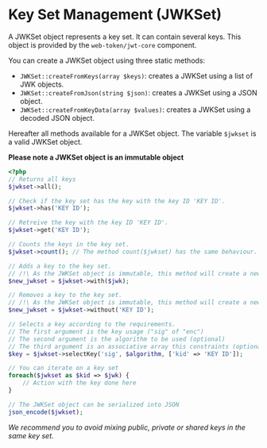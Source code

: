 # Key Set Management \(JWKSet\)

A JWKSet object represents a key set. It can contain several keys. This object is provided by the `web-token/jwt-core` component.

You can create a JWKSet object using three static methods:

* `JWKSet::createFromKeys(array $keys)`: creates a JWKSet using a list of JWK objects.
* `JWKSet::createFromJson(string $json)`: creates a JWKSet using a JSON object.
* `JWKSet::createFromKeyData(array $values)`: creates a JWKSet using a decoded JSON object.

Hereafter all methods available for a JWKSet object. The variable `$jwkset` is a valid JWKSet object.

**Please note a JWKSet object is an immutable object**

```php
<?php
// Returns all keys
$jwkset->all();

// Check if the key set has the key with the key ID 'KEY ID'.
$jwkset->has('KEY ID');

// Retreive the key with the key ID 'KEY ID'.
$jwkset->get('KEY ID');

// Counts the keys in the key set.
$jwkset->count(); // The method count($jwkset) has the same behaviour.

// Adds a key to the key set.
// /!\ As the JWKSet object is immutable, this method will create a new key set. The previous key set is unchanged.
$new_jwkset = $jwkset->with($jwk);

// Removes a key to the key set.
// /!\ As the JWKSet object is immutable, this method will create a new key set. The previous key set is unchanged.
$new_jwkset = $jwkset->without('KEY ID');

// Selects a key according to the requirements.
// The first argument is the key usage ("sig" of "enc")
// The second argument is the algorithm to be used (optional)
// The third argument is an associative array this constraints (optional)
$key = $jwkset->selectKey('sig', $algorithm, ['kid' => 'KEY ID']);

// You can iterate on a key set
foreach($jwkset as $kid => $jwk) {
    // Action with the key done here
}

// The JWKSet object can be serialized into JSON
json_encode($jwkset);
```

_We recommend you to avoid mixing public, private or shared keys in the same key set_.

